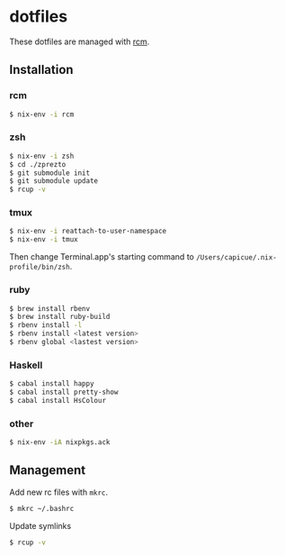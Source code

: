 # dotfiles

These dotfiles are managed with [rcm](https://github.com/thoughtbot/rcm).

## Installation

### rcm
```bash
$ nix-env -i rcm
```

### zsh
```bash
$ nix-env -i zsh
$ cd ./zprezto
$ git submodule init
$ git submodule update
$ rcup -v
```

### tmux
```bash
$ nix-env -i reattach-to-user-namespace
$ nix-env -i tmux
```

Then change Terminal.app's starting command to `/Users/capicue/.nix-profile/bin/zsh`.

### ruby
```bash
$ brew install rbenv
$ brew install ruby-build
$ rbenv install -l
$ rbenv install <latest version>
$ rbenv global <lastest version>
```

### Haskell
```bash
$ cabal install happy
$ cabal install pretty-show
$ cabal install HsColour
```

### other
```bash
$ nix-env -iA nixpkgs.ack
```

## Management

Add new rc files with `mkrc`.

```bash
$ mkrc ~/.bashrc
```

Update symlinks

```bash
$ rcup -v
```
